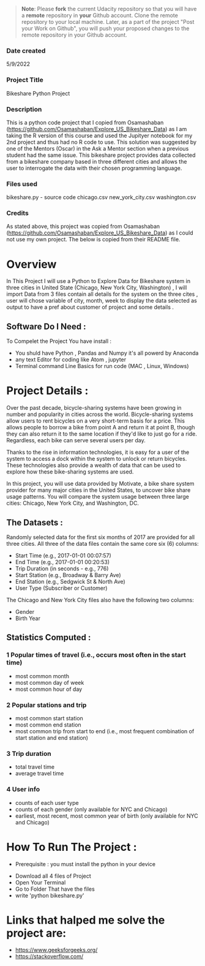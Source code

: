 >**Note**: Please **fork** the current Udacity repository so that you will have a **remote** repository in **your** Github account. Clone the remote repository to your local machine. Later, as a part of the project "Post your Work on Github", you will push your proposed changes to the remote repository in your Github account.

### Date created
5/9/2022

### Project Title
Bikeshare Python Project

### Description
This is a python code project that I copied from Osamashaban (https://github.com/Osamashaban/Explore_US_Bikeshare_Data) as I am taking the R version of this course and used the Jupityer notebook for my 2nd project and thus had no R code to use. This solution was suggested by one of the Mentors (Oscar) in the Ask a Mentor section when a previous student had the same issue. This bikeshare project provides data collected from a bikeshare company based in three different cities and allows the user to interrogate the data with their chosen programming language. 

### Files used
bikeshare.py - source code
chicago.csv
new_york_city.csv
washington.csv

### Credits
As stated above, this project was copied from Osamashaban (https://github.com/Osamashaban/Explore_US_Bikeshare_Data) as I could not use my own project. The below is copied from their README file.

# Overview
In This Project I will use a Python to Explore Data for Bikeshare system in three cities in United State (Chicago, New York City, Washington) , I will import Data from 3 files contain all details for the system on the three cites , user will chose variable of city, month, week to display the data selected as output to have a pref about customer of project  and some details .
## Software Do I Need : 
To Compelet the Project You have install : 
- You shuld have Python , Pandas and Numpy it's all powerd by Anaconda
- any text Editor for coding like Atom , jupyter
- Terminal command Line Basics for run code (MAC , Linux, Windows)

# Project Details : 
Over the past decade, bicycle-sharing systems have been growing in number and popularity in cities across the world. Bicycle-sharing systems allow users to rent bicycles on a very short-term basis for a price. This allows people to borrow a bike from point A and return it at point B, though they can also return it to the same location if they'd like to just go for a ride. Regardless, each bike can serve several users per day.

Thanks to the rise in information technologies, it is easy for a user of the system to access a dock within the system to unlock or return bicycles. These technologies also provide a wealth of data that can be used to explore how these bike-sharing systems are used.

In this project, you will use data provided by Motivate, a bike share system provider for many major cities in the United States, to uncover bike share usage patterns. You will compare the system usage between three large cities: Chicago, New York City, and Washington, DC.

## The Datasets : 
Randomly selected data for the first six months of 2017 are provided for all three cities. All three of the data files contain the same core six (6) columns:

- Start Time (e.g., 2017-01-01 00:07:57)
- End Time (e.g., 2017-01-01 00:20:53)
- Trip Duration (in seconds - e.g., 776)
- Start Station (e.g., Broadway & Barry Ave)
- End Station (e.g., Sedgwick St & North Ave)
- User Type (Subscriber or Customer)

The Chicago and New York City files also have the following two columns:

- Gender
- Birth Year

## Statistics Computed : 
### 1 Popular times of travel (i.e., occurs most often in the start time)

- most common month
- most common day of week
- most common hour of day

### 2 Popular stations and trip

- most common start station
- most common end station
- most common trip from start to end (i.e., most frequent combination of start station and end station)

### 3 Trip duration

- total travel time
- average travel time

### 4 User info

- counts of each user type
- counts of each gender (only available for NYC and Chicago)
- earliest, most recent, most common year of birth (only available for NYC and Chicago)

# How To Run The Project : 
- Prerequisite : you must install the python in your device
* Download all 4 files of Project 
* Open Your Terminal 
* Go to Folder That have the files  
* write 'python bikeshare.py' 

# Links that halped me solve the project are:

- https://www.geeksforgeeks.org/
- https://stackoverflow.com/

